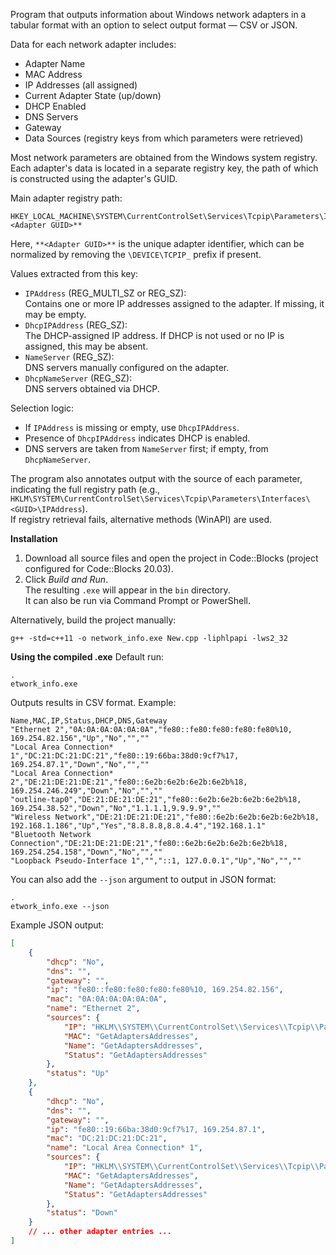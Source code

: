 Program that outputs information about Windows network adapters in a tabular format with an option to select output format — CSV or JSON.

Data for each network adapter includes:

- Adapter Name
- MAC Address
- IP Addresses (all assigned)
- Current Adapter State (up/down)
- DHCP Enabled
- DNS Servers
- Gateway
- Data Sources (registry keys from which parameters were retrieved)

Most network parameters are obtained from the Windows system registry. Each adapter's data is located in a separate registry key, the path of which is constructed using the adapter's GUID.

Main adapter registry path:
```
HKEY_LOCAL_MACHINE\SYSTEM\CurrentControlSet\Services\Tcpip\Parameters\Interfaces\**<Adapter GUID>**
```
Here, `**<Adapter GUID>**` is the unique adapter identifier, which can be normalized by removing the `\DEVICE\TCPIP_` prefix if present.

Values extracted from this key:
- `IPAddress` (REG_MULTI_SZ or REG_SZ):  
  Contains one or more IP addresses assigned to the adapter. If missing, it may be empty.
- `DhcpIPAddress` (REG_SZ):  
  The DHCP-assigned IP address. If DHCP is not used or no IP is assigned, this may be absent.
- `NameServer` (REG_SZ):  
  DNS servers manually configured on the adapter.
- `DhcpNameServer` (REG_SZ):  
  DNS servers obtained via DHCP.

Selection logic:
- If `IPAddress` is missing or empty, use `DhcpIPAddress`.
- Presence of `DhcpIPAddress` indicates DHCP is enabled.
- DNS servers are taken from `NameServer` first; if empty, from `DhcpNameServer`.

The program also annotates output with the source of each parameter, indicating the full registry path (e.g., `HKLM\SYSTEM\CurrentControlSet\Services\Tcpip\Parameters\Interfaces\<GUID>\IPAddress`).  
If registry retrieval fails, alternative methods (WinAPI) are used.

**Installation**
1. Download all source files and open the project in Code::Blocks (project configured for Code::Blocks 20.03).
2. Click *Build and Run*.  
   The resulting `.exe` will appear in the `bin` directory.  
   It can also be run via Command Prompt or PowerShell.

Alternatively, build the project manually:
```
g++ -std=c++11 -o network_info.exe New.cpp -liphlpapi -lws2_32
```

**Using the compiled .exe**
Default run:
```
.
etwork_info.exe
```
Outputs results in CSV format. Example:
```csv
Name,MAC,IP,Status,DHCP,DNS,Gateway
"Ethernet 2","0A:0A:0A:0A:0A:0A","fe80::fe80:fe80:fe80:fe80%10, 169.254.82.156","Up","No","",""
"Local Area Connection* 1","DC:21:DC:21:DC:21","fe80::19:66ba:38d0:9cf7%17, 169.254.87.1","Down","No","",""
"Local Area Connection* 2","DE:21:DE:21:DE:21","fe80::6e2b:6e2b:6e2b:6e2b%18, 169.254.246.249","Down","No","",""
"outline-tap0","DE:21:DE:21:DE:21","fe80::6e2b:6e2b:6e2b:6e2b%18, 169.254.38.52","Down","No","1.1.1.1,9.9.9.9",""
"Wireless Network","DE:21:DE:21:DE:21","fe80::6e2b:6e2b:6e2b:6e2b%18, 192.168.1.186","Up","Yes","8.8.8.8,8.8.4.4","192.168.1.1"
"Bluetooth Network Connection","DE:21:DE:21:DE:21","fe80::6e2b:6e2b:6e2b:6e2b%18, 169.254.254.158","Down","No","",""
"Loopback Pseudo-Interface 1","","::1, 127.0.0.1","Up","No","",""
```

You can also add the `--json` argument to output in JSON format:
```
.
etwork_info.exe --json
```
Example JSON output:
```json
[
    {
        "dhcp": "No",
        "dns": "",
        "gateway": "",
        "ip": "fe80::fe80:fe80:fe80:fe80%10, 169.254.82.156",
        "mac": "0A:0A:0A:0A:0A:0A",
        "name": "Ethernet 2",
        "sources": {
            "IP": "HKLM\\SYSTEM\\CurrentControlSet\\Services\\Tcpip\\Parameters\\Interfaces\\{61312BEA-CEEC-4D6B-A303-612B864E12B1}",
            "MAC": "GetAdaptersAddresses",
            "Name": "GetAdaptersAddresses",
            "Status": "GetAdaptersAddresses"
        },
        "status": "Up"
    },
    {
        "dhcp": "No",
        "dns": "",
        "gateway": "",
        "ip": "fe80::19:66ba:38d0:9cf7%17, 169.254.87.1",
        "mac": "DC:21:DC:21:DC:21",
        "name": "Local Area Connection* 1",
        "sources": {
            "IP": "HKLM\\SYSTEM\\CurrentControlSet\\Services\\Tcpip\\Parameters\\Interfaces\\{CFB12BAC-A12B-46C1-BAFC-A012B13CEA67}",
            "MAC": "GetAdaptersAddresses",
            "Name": "GetAdaptersAddresses",
            "Status": "GetAdaptersAddresses"
        },
        "status": "Down"
    }
    // ... other adapter entries ...
]
```